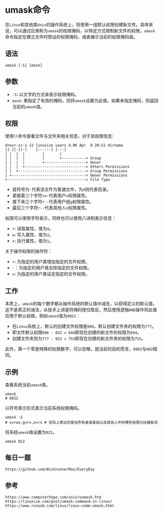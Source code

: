# umask命令
在`Linux`和其他类`Unix`的操作系统上，将使用一组默认权限创建新文件。具体来说，可以通过应用称为`umask`的权限掩码，以特定方式限制新文件的权限，`umask`命令指定在建立文件时预设的权限掩码，或者展示当前的权限掩码值。

## 语法

```shell
umask [-S] [mask]
```

## 参数
* `-S`: 以文字的方式来表示权限掩码。
* `mask`: 果指定了有效的掩码，则将`umask`设置为此值，如果未指定掩码，则返回当前的`umask`值。

## 权限
使用`ll`命令查看文件与文件夹相关信息，对于其权限信息:

```shell
drwxr-xr-x 12 linuxize users 4.0K Apr  8 20:51 dirname
|[-][-][-]    [------] [---]
| |  |  |        |       |       
| |  |  |        |       +-----------> Group
| |  |  |        +-------------------> Owner
| |  |  +----------------------------> Others Permissions
| |  +-------------------------------> Group Permissions
| +----------------------------------> Owner Permissions
+------------------------------------> File Type
```
* 首符号为`-`代表该文件为普通文件，为`d`则代表目录。
* 紧接着三个字符`rw-`代表用户`u`权限属性。
* 接下来三个字符`r--`代表用户组`g`权限属性。
* 最后三个字符`r--`代表其他人`o`权限属性。

权限可以使用字符表示，同样也可以使用八进制表示信息：
* `r`: 读取属性，值为`4`。
* `w`: 写入属性，值为`2`。
* `x`: 执行属性，值为`1`。

关于操作权限的操作符：
* `+`: 为指定的用户类增加指定的文件权限。
* `-`：为指定的用户类去除指定的文件权限。
* `=`: 为指定的用户类设定指定的文件权限。

## 工作
本质上，`umask`的每个数字都从操作系统的默认值中减去，以获得定义的默认值，这不是真正的减法，从技术上讲是将掩码按位取反，然后使用逻辑`AND`操作将此值应用于默认权限，例如`umask`值为`0022`：
* 在`Linux`系统上，默认的创建文件权限是`666`，默认创建文件夹的权限为`777`。
* 即文件默认权限`666 - 022 = 644`即现在创建的新文件的权限为`644`。
* 创建文件夹则为`777 - 022 = 755`即现在创建的新文件夹的权限为`755`。

此外，第一个零是特殊的权限数字，可以忽略，就当前的目的而言，`0002`与`002`相同。

## 示例

查看系统当前`umask`值。

```shell
umask
# 0022 
```

以符号表示形式表示当前系统权限掩码。

```shell
umask -S
# u=rwx,g=rx,o=rx # 实际上表达的是在所有者或者组以及其他人中的哪些权限已经被取消
```

将系统`umask`值设置为`022`。

```shell
umask 022
```

## 每日一题

```
https://github.com/WindrunnerMax/EveryDay
```

## 参考

```
https://www.computerhope.com/unix/uumask.htm
https://linuxize.com/post/umask-command-in-linux/
https://www.runoob.com/linux/linux-comm-umask.html
```
